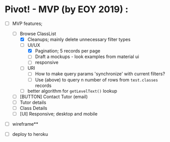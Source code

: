 # Pivot! - MVP (by EOY 2019) :

- [ ] MVP features;
  
  - [ ] Browse ClassList
    - [x] Cleanups; mainly delete unnecessary filter types
    - [ ] UI/UX
      - [x] Pagination; 5 records per page
      - [ ] Draft a mockups - look examples from material ui
      - [ ] responsive
    - [ ] URI
      - [ ] How to make query params 'synchronize' with current filters?
      - [ ] Use (above) to query n number of rows from `test.classes` records
    - [ ] better algorithm for `getLevelText()` lookup
  - [ ] [BUTTON] Contact Tutor (email)
  - [ ] Tutor details
  - [ ] Class Details
  - [ ] [UI] Responsive; desktop and mobile
  
- [ ] wireframe**

- [ ] deploy to heroku

